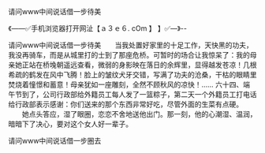 请问www中间说话借一步待美

《——✅手机浏览器打开网沚【ａ３ｅ６. cOm 】 】✅—》--

请问www中间说话借一步待美　　当我处置好家里的十足工作，天快黑的功夫，我没再骑车，而是从城里打的士到了那座危桥。可暂时的场合让我惊呆了：我的母亲她正站在桥堍朝遥远查看，微弱的身影映在落日的余辉里，显得越发苍凉！几根希疏的鹤发在风中飞腾！脸上的皱纹犬牙交错，写满了功夫的沧桑，干枯的眼睛里焚烧着憧憬和蓄意！母亲犹如一座雕刻，全然不顾秋风的凉快！……
	六十四、端午节到了，公司行政部给外籍员工每人发了一篮粽子，第二天一个外籍员工打电话给行政部表示感谢：你们送来的那个东西非常好吃，尽管外面的生菜有点硬。
　　她点头答应，湿了眼圈，恋恋不舍地送他出门。那一刻，他的心潮湿、温润，暗暗下了决心，要对这个女人好一辈子。





请问www中间说话借一步圈去
